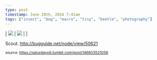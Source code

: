 ```yaml
---
type: post
timestamp: June 28th, 2016 7:41am
tags: ["insect", "bug", "macro", "tiny", "beetle", "photography"]
---
```


 | <img src="https://saturdayxiii.github.io/media/146603521059_1.jpg"/> | <img src="https://saturdayxiii.github.io/media/146603521059_2.jpg"/> |  | 
        
Scout.
<a href="http://bugguide.net/node/view/50621" target="_blank">http://bugguide.net/node/view/50621</a><br/>
 
      
      
  
<small>source: https://saturdayxiii.tumblr.com/post/146603521059</small>